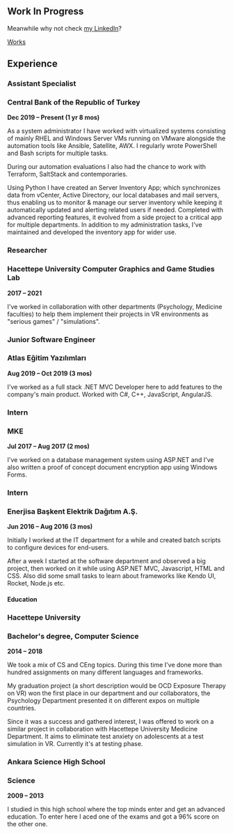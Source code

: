 ## Work In Progress

Meanwhile why not check [my LinkedIn](https://linkedin.com/in/aaslangoren)?

[Works](works.md)

## Experience

### Assistant Specialist
### Central Bank of the Republic of Turkey

**Dec 2019 – Present (1 yr 8 mos)**

As a system administrator I have worked with virtualized systems consisting of mainly RHEL and Windows Server VMs running on VMware alongside the automation tools like Ansible, Satellite, AWX. 
I regularly wrote PowerShell and Bash scripts for multiple tasks.

During our automation evaluations I also had the chance to work with Terraform, SaltStack and contemporaries.

Using Python I have created an Server Inventory App; which synchronizes data from vCenter, Active Directory, our local databases and mail servers, thus enabling us to monitor & manage our server inventory while keeping it automatically updated and alerting related users if needed. Completed with advanced reporting features, it evolved from a side project to a critical app for multiple departments. In addition to my administration tasks, I've maintained and developed the inventory app for wider use.

### Researcher
### Hacettepe University Computer Graphics and Game Studies Lab
**2017 – 2021**

I've worked in collaboration with other departments (Psychology, Medicine faculties) to help them implement their projects in VR environments as "serious games" / "simulations".



### Junior Software Engineer
### Atlas Eğitim Yazılımları

**Aug 2019 – Oct 2019 (3 mos)**

I've worked as a full stack .NET MVC Developer here to add features to the company's main product. Worked with C#, C++, JavaScript, AngularJS.


### Intern
### MKE

**Jul 2017 – Aug 2017 (2 mos)**

I've worked on a database management system using ASP.NET and I've also written a proof of concept document encryption app using Windows Forms.


### Intern
### Enerjisa Başkent Elektrik Dağıtım A.Ş.

**Jun 2016 – Aug 2016 (3 mos)**

Initially I worked at the IT department for a while and created batch scripts to configure devices for end-users.

After a week I started at the software department and observed a big project, then worked on it while using ASP.NET MVC, Javascript, HTML and CSS. Also did some small tasks to learn about frameworks like Kendo UI, Rocket, Node.js etc.


#### Education

### Hacettepe University
### Bachelor's degree, Computer Science

**2014 – 2018**

We took a mix of CS and CEng topics. During this time I've done more than hundred assignments on many different languages and frameworks.

My graduation project (a short description would be OCD Exposure Therapy on VR) won the first place in our department and our collaborators, the Psychology Department presented it on different expos on multiple countries.

Since it was a success and gathered interest, I was offered to work on a similar project in collaboration with Hacettepe University Medicine Department. It aims to eliminate test anxiety on adolescents at a test simulation in VR. Currently it's at testing phase.


### Ankara Science High School
### Science

**2009 – 2013**

I studied in this high school where the top minds enter and get an advanced education. To enter here I aced one of the exams and got a 96% score on the other one.
